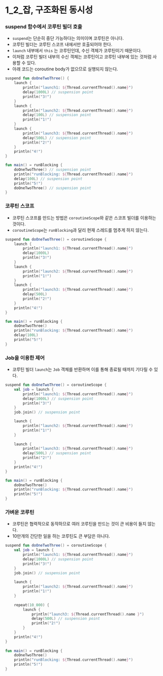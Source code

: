 # 1_2_잡, 구조화된 동시성

### suspend 함수에서 코루틴 빌더 호출
- `suspend`는 단순히 중단 가능하다는 의미이며 코루틴은 아니다.
- 코루틴 빌더는 코루틴 스코프 내에서만 호출되어야 한다.
- `launch` 내부에서 `this` 는 코루틴인데, 수신 객체가 코루틴이기 때문이다.
- 이처럼 코루틴 빌더 내부의 수신 객체는 코루틴이고 코루틴 내부에 있는 것처럼 사용할 수 있다.
- 아래 코드는 coroutine body가 없으므로 실행되지 않는다.

```kotlin
suspend fun doOneTwoThree() {
    launch { 
        println("launch1: ${Thread.currentThread().name}")
        delay(1000L) // suspension point
        println("3!")
    }
    launch {
        println("launch2: ${Thread.currentThread().name}")
        delay(100L) // suspension point
        println("1!")
    }
    launch {
        println("launch3: ${Thread.currentThread().name}")
        delay(500L) // suspension point
        println("2!")
    }
    println("4!")
}

fun main() = runBlocking {
    doOneTwoThree() // suspension point
    println("runBlocking: ${Thread.currentThread().name}")
    delay(100L) // suspension point
    println("5!")
    doOneTwoThree() // suspension point
}
```

### 코루틴 스코프
- 코루틴 스코프를 만드는 방법은 `coroutineScope`와 같은 스코프 빌더를 이용하는 것이다.
- `coroutineScope`는 `runBlocking`과 달리 현재 스레드를 멈추게 하지 않는다.

```kotlin
suspend fun doOneTwoThree() = coroutineScope {
    launch {
        println("launch1: ${Thread.currentThread().name}")
        delay(1000L)
        println("3!")
    }
    launch {
        println("launch2: ${Thread.currentThread().name}")
        println("1!")
    }
    launch {
        println("launch3: ${Thread.currentThread().name}")
        delay(500L)
        println("2!")
    }
    println("4!")
}

fun main() = runBlocking {
    doOneTwoThree()
    println("runBlocking: ${Thread.currentThread().name}")
    delay(100L)
    println("5!")
}
```

### Job을 이용한 제어

- 코루틴 빌더 `launch`는 `Job` 객체를 반환하며 이를 통해 종료될 때까지 기다릴 수 있다.

```kotlin
suspend fun doOneTwoThree() = coroutineScope {
    val job = launch { 
        println("launch1: ${Thread.currentThread().name}")
        delay(1000L) // suspension point
        println("3!")
    }
    job.join() // suspension point

    launch {
        println("launch2: ${Thread.currentThread().name}")
        println("1!")
    }
    
    launch {
        println("launch3: ${Thread.currentThread().name}")
        delay(500L) // suspension point
        println("2!")
    }
    println("4!")
}

fun main() = runBlocking {
    doOneTwoThree()
    println("runBlocking: ${Thread.currentThread().name}")
    println("5!")
}
```

### 가벼운 코루틴
- 코루틴은 협력적으로 동작하므로 여러 코루틴을 만드는 것이 큰 비용이 들지 않는다.
- 10만개의 간단한 일을 하는 코루틴도 큰 부담은 아니다.
    
```kotlin
suspend fun doOneTwoThree() = coroutineScope {
    val job = launch { 
        println("launch1: ${Thread.currentThread().name}")
        delay(1000L) // suspension point
        println("3!")
    }
    job.join() // suspension point
    
    launch {
        println("launch2: ${Thread.currentThread().name}")
        println("1!")
    }
        
    repeat(10_000) {
        launch {
            println("launch3: ${Thread.currentThread().name }")
            delay(500L) // suspension point
            println("2!")
        }
    }
    println("4!")
}
    
fun main() = runBlocking {
    doOneTwoThree()
    println("runBlocking: ${Thread.currentThread().name}")
    println("5!")
}
```